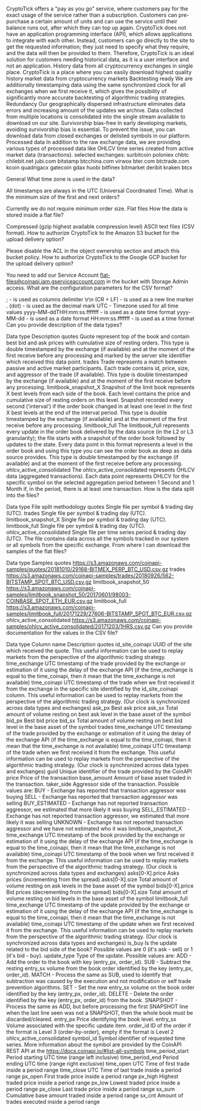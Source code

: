 CryptoTick offers a "pay as you go" service, where customers pay for the exact usage of the service rather than a subscription. Customers can pre-purchase a certain amount of units and can use the service until their balance runs out, after which they can top up again. CryptoTick does not have an application programming interface (API), which allows applications to integrate with each other. Instead, customers can go directly to the site to get the requested information; they just need to specify what they require, and the data will then be provided to them. Therefore, CryptoTick is an ideal solution for customers needing historical data, as it is a user interface and not an application.
History data from all cryptocurrency exchanges in single place.
CryptoTick is a place where you can easily download highest quality history market data from cryptocurrency markets
Backtesting ready
We are additionally timestamping data using the same synchronized clock for all exchanges when we first receive it, which gives the possibility of significantly more accurate backtesting of algorithmic trading strategies.
Redundancy
Our geographically dispersed infrastructure eliminates data errors and increasing amount of the updates we archive. Data collected from multiple locations is consolidated into the single stream available to download on our site.
Survivorship bias-free
In early developing markets, avoiding survivorship bias is essential. To prevent the issue, you can download data from closed exchanges or delisted symbols in our platform.
Processed data
In addition to the raw exchange data, we are providing various types of processed data like OHLCV time series created from active market data (transactions).
selected exchanges: surbitcoin poloniex chbtc chilebit.net jubi.com bitstamp btcchina.com virwox bter.com btctrade.com kcoin quadrigacx gatecoin gdax huobi bitfinex bitmarket deribit kraken btcx

General
What time zone is used in the data?

All timestamps are always in the UTC (Universal Coordinated Time).
What is the minimum size of the first and next orders?

Currently we do not require minimum order size.
Flat files
How the data is stored inside a flat file?

Compressed (gzip highest available compression level) ASCII text files (CSV format).
How to authorize CryptoTick to the Amazon S3 bucket for the upload delivery option?

Please disable the ACL in the object ownership section and attach this bucket policy.
How to authorize CryptoTick to the Google GCP bucket for the upload delivery option?

You need to add our Service Account flat-files@coinapi.iam.gserviceaccount.com in the bucket with Storage Admin access.
What are the configuration parameters for the CSV format?

; - is used as columns delimiter
\r\n (CR + LF) - is used as a new line marker
. (dot) - is used as the decimal mark
UTC - Timezone used for all time values
yyyy-MM-ddTHH:mm:ss.fffffff - is used as a date time format
yyyy-MM-dd - is used as a date format
HH:mm:ss.fffffff - is used as a time format
Can you provide description of the data types?

Data type	Description
quotes	Quote represent top of the book and contain best bid and ask prices with cumulative size of resting orders. This type is double timestamped by the exchange (if available) and at the moment of the first receive before any processing and marked by the server site identifier which received this data point.
trades	Trade represents a match between passive and active market participants. Each trade contains id, price, size, and aggressor of the trade (if available). This type is double timestamped by the exchange (if available) and at the moment of the first receive before any processing.
limitbook_snapshot_X	Snapshot of the limit book represents X best levels from each side of the book. Each level contains the price and cumulative size of resting orders on this level. Snapshot recorded every second ('interval') if the order book changed in at least one level in the first X best levels at the end of the interval period. This type is double timestamped by the exchange (if available) and at the moment of the first receive before any processing.
limitbook_full	The limitbook_full represents every update in the order book delivered by the data source (in the L2 or L3 granularity); the file starts with a snapshot of the order book followed by updates to the state. Every data point in this format represents a level in the order book and using this type you can see the order book as deep as data source provides. This type is double timestamped by the exchange (if available) and at the moment of the first receive before any processing.
ohlcv_active_consolidated	The ohlcv_active_consolidated represents OHLCV data (aggregated transactions). Each data point represents OHLCV for the specific symbol on the selected aggregation period between 1 Second and 1 Month if, in the period, there is at least one transaction.
How is the data split into the files?

Data type	File split methodology
quotes	Single file per symbol & trading day (UTC).
trades	Single file per symbol & trading day (UTC).
limitbook_snapshot_X	Single file per symbol & trading day (UTC).
limitbook_full	Single file per symbol & trading day (UTC).
ohlcv_active_consolidated	Single file per time series period & trading day (UTC). The file contains data across all the symbols tracked in our system or all symbols from the specific exchange.
From where I can download the samples of the flat files?

Data type	Samples
quotes	https://s3.amazonaws.com/coinapi-samples/quotes/20181010/29168-BITMEX_PERP_BTC_USD.csv.gz
trades	https://s3.amazonaws.com/coinapi-samples/trades/20180926/562-BITSTAMP_SPOT_BTC_USD.csv.gz
limitbook_snapshot_50	https://s3.amazonaws.com/coinapi-samples/limitbook_snapshot_50/20170601/98003-COINBASE_SPOT_ETH_EUR.csv.gz
limitbook_full	https://s3.amazonaws.com/coinapi-samples/limitbook_full/20171229/27606-BITSTAMP_SPOT_BTC_EUR.csv.gz
ohlcv_active_consolidated	https://s3.amazonaws.com/coinapi-samples/ohlcv_active_consolidated/20171203/1HRS.csv.gz
Can you provide documentation for the values in the CSV file?

Data type	Column name	Description
quotes	id_site_coinapi	UUID of the site which received the quote. This useful information can be used to replay markets from the perspective of the algorithmic trading strategy.
time_exchange	UTC timestamp of the trade provided by the exchange or estimation of it using the delay of the exchange API (if the time_exchange is equal to the time_coinapi, then it mean that the time_exchange is not available)
time_coinapi	UTC timestamp of the trade when we first received it from the exchange in the specific site identified by the id_site_coinapi column. This useful information can be used to replay markets from the perspective of the algorithmic trading strategy. (Our clock is synchronized across data types and exchanges)
ask_px	Best ask price
ask_sx	Total amount of volume resting on best ask level in the base asset of the symbol
bid_px	Best bid price
bid_sx	Total amount of volume resting on best bid level in the base asset of the symbol
trades	time_exchange	UTC timestamp of the trade provided by the exchange or estimation of it using the delay of the exchange API (if the time_exchange is equal to the time_coinapi, then it mean that the time_exchange is not available)
time_coinapi	UTC timestamp of the trade when we first received it from the exchange. This useful information can be used to replay markets from the perspective of the algorithmic trading strategy. (Our clock is synchronized across data types and exchanges)
guid	Unique identifier of the trade provided by the CoinAPI
price	Price of the transaction
base_amount	Amount of base asset traded in the transaction.
taker_side	Aggressor side of the transaction.
Possible values are:
BUY - Exchange has reported that transaction aggressor was buying
SELL - Exchange has reported that transaction aggressor was selling
BUY_ESTIMATED - Exchange has not reported transaction aggressor, we estimated that more likely it was buying
SELL_ESTIMATED - Exchange has not reported transaction aggressor, we estimated that more likely it was selling
UNKNOWN - Exchange has not reported transaction aggressor and we have not estimated who it was
limitbook_snapshot_X	time_exchange	UTC timestamp of the book provided by the exchange or estimation of it using the delay of the exchange API (if the time_exchange is equal to the time_coinapi, then it mean that the time_exchange is not available)
time_coinapi	UTC timestamp of the book when we first received it from the exchange. This useful information can be used to replay markets from the perspective of the algorithmic trading strategy. (Our clock is synchronized across data types and exchanges)
asks[0-X].price	Asks prices (incrementing from the spread)
asks[0-X].size	Total amount of volume resting on ask levels in the base asset of the symbol
bids[0-X].price	Bid prices (decrementing from the spread)
bids[0-X].size	Total amount of volume resting on bid levels in the base asset of the symbol
limitbook_full	time_exchange	UTC timestamp of the update provided by the exchange or estimation of it using the delay of the exchange API (if the time_exchange is equal to the time_coinapi, then it mean that the time_exchange is not available)
time_coinapi	UTC timestamp of the update when we first received it from the exchange. This useful information can be used to replay markets from the perspective of the algorithmic trading strategy. (Our clock is synchronized across data types and exchanges)
is_buy	Is the update related to the bid side of the book? Possible values are 0 (it's ask - sell) or 1 (it's bid - buy).
update_type	Type of the update.
Possible values are:
ADD - Add the order to the book with key (entry_px, order_id).
SUB - Subtract the resting entry_sx volume from the book order identified by the key (entry_px, order_id).
MATCH - Process the same as SUB, used to identify that subtraction was caused by the execution and not modification or self trade prevention algorithms.
SET - Set the new entry_sx volume on the book order identified by the key (entry_px, order_id).
DELETE - Delete the order identified by the key (entry_px, order_id) from the book.
SNAPSHOT - Process the same as ADD, but before processing the first SNAPSHOT line when the last line seen was not a SNAPSHOT, then the whole book must be discarded/cleared.
entry_px	Price identifying the book level.
entry_sx	Volume associated with the specific update item.
order_id	ID of the order if the format is Level 3 (order-by-order), empty if the format is Level 2
ohlcv_active_consolidated	symbol_id	Symbol identifier of requested time series. More information about the symbol are provided by the CoinAPI REST API at the https://docs.coinapi.io/#list-all-symbols
time_period_start	Period starting UTC time (range left inclusive)
time_period_end	Period ending UTC time (range right exclusive)
time_open	UTC Time of first trade inside a period range
time_close	UTC Time of last trade inside a period range
px_open	First trade price inside a period range
px_high	Highest traded price inside a period range
px_low	Lowest traded price inside a period range
px_close	Last trade price inside a period range
sx_sum	Cumulative base amount traded inside a period range
sx_cnt	Amount of trades executed inside a period range